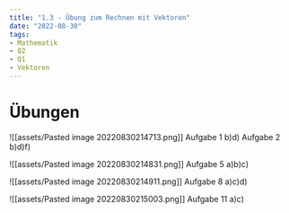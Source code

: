 ```yaml
---
title: "1.3 - Übung zum Rechnen mit Vektoren"
date: "2022-08-30"
tags:
- Mathematik
- Q2
- Q1
- Vektoren
---
```

# Übungen
![[assets/Pasted image 20220830214713.png]]
Aufgabe 1 b)d)
Aufgabe 2 b)d)f)

![[assets/Pasted image 20220830214831.png]]
Aufgabe 5 a)b)c)

![[assets/Pasted image 20220830214911.png]]
Aufgabe 8 a)c)d)

![[assets/Pasted image 20220830215003.png]]
Aufgabe 11 a)c)
